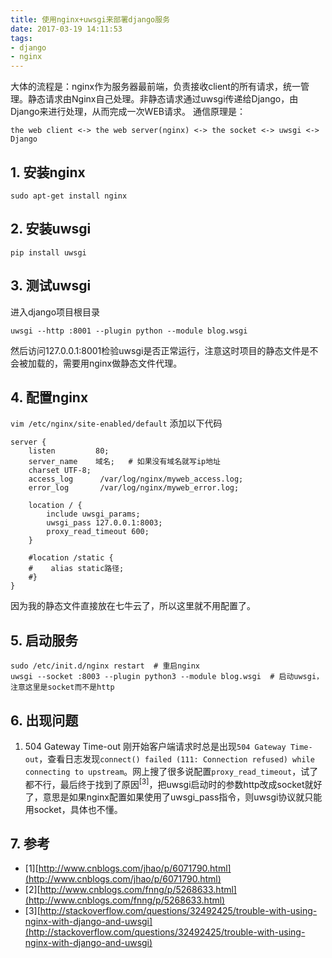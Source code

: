 ```yaml
---
title: 使用nginx+uwsgi来部署django服务
date: 2017-03-19 14:11:53
tags: 
- django
- nginx
---
```

大体的流程是：nginx作为服务器最前端，负责接收client的所有请求，统一管理。静态请求由Nginx自己处理。非静态请求通过uwsgi传递给Django，由Django来进行处理，从而完成一次WEB请求。
通信原理是：
```
the web client <-> the web server(nginx) <-> the socket <-> uwsgi <-> Django
```

## 1. 安装nginx
```
sudo apt-get install nginx
```

## 2. 安装uwsgi
```
pip install uwsgi
```

## 3. 测试uwsgi
进入django项目根目录
```
uwsgi --http :8001 --plugin python --module blog.wsgi
```
然后访问127.0.0.1:8001检验uwsgi是否正常运行，注意这时项目的静态文件是不会被加载的，需要用nginx做静态文件代理。

## 4. 配置nginx
`vim /etc/nginx/site-enabled/default`
添加以下代码
```
server {
    listen         80;
    server_name    域名;   # 如果没有域名就写ip地址
    charset UTF-8;
    access_log      /var/log/nginx/myweb_access.log;
    error_log       /var/log/nginx/myweb_error.log;

    location / {
        include uwsgi_params;
        uwsgi_pass 127.0.0.1:8003;
        proxy_read_timeout 600;
    }

    #location /static {
    #    alias static路径;
    #}
}
```
因为我的静态文件直接放在七牛云了，所以这里就不用配置了。

## 5. 启动服务
```
sudo /etc/init.d/nginx restart  # 重启nginx
uwsgi --socket :8003 --plugin python3 --module blog.wsgi  # 启动uwsgi，注意这里是socket而不是http
```

## 6. 出现问题
1. 504 Gateway Time-out 
刚开始客户端请求时总是出现`504 Gateway Time-out`，查看日志发现`connect() failed (111: Connection refused) while connecting to upstream`。网上搜了很多说配置`proxy_read_timeout`，试了都不行，最后终于找到了原因<sup>[3]</sup>，把uwsgi启动时的参数http改成socket就好了，意思是如果nginx配置如果使用了uwsgi_pass指令，则uwsgi协议就只能用socket，具体也不懂。

## 7. 参考
- [1][http://www.cnblogs.com/jhao/p/6071790.html](http://www.cnblogs.com/jhao/p/6071790.html)
- [2][http://www.cnblogs.com/fnng/p/5268633.html](http://www.cnblogs.com/fnng/p/5268633.html)
- [3][http://stackoverflow.com/questions/32492425/trouble-with-using-nginx-with-django-and-uwsgi](http://stackoverflow.com/questions/32492425/trouble-with-using-nginx-with-django-and-uwsgi)
